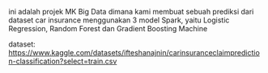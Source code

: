 ini adalah projek MK Big Data dimana kami membuat sebuah prediksi dari dataset car insurance menggunakan 3 model Spark, yaitu Logistic Regression, Random Forest dan Gradient Boosting Machine

dataset: https://www.kaggle.com/datasets/ifteshanajnin/carinsuranceclaimprediction-classification?select=train.csv
